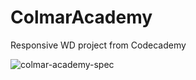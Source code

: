 # ColmarAcademy 
Responsive WD project from Codecademy

![colmar-academy-spec](https://user-images.githubusercontent.com/1080386/109215220-c351dd80-77aa-11eb-9306-ab9e9525bf0f.png)
